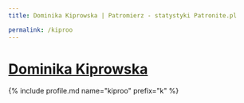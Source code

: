 ```yaml
---
title: Dominika Kiprowska | Patromierz - statystyki Patronite.pl

permalink: /kiproo
---
```


# [Dominika Kiprowska](https://patronite.pl/kiproo)

{% include profile.md name="kiproo" prefix="k" %}
